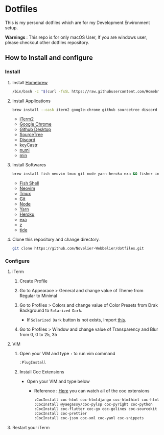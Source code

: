 # Dotfiles

This is my personal dotfiles which are for my Development Environment setup.

**Warnings** : This repo is for only macOS User, If you are windows user, please checkout other dotfiles repository.

## How to Install and configure

### Install

1. Install [Homebrew](https://brew.sh)

   ```bash
   /bin/bash -c "$(curl -fsSL https://raw.githubusercontent.com/Homebrew/install/HEAD/install.sh)"
   ```

2. Install Applications

   ```bash
   brew install --cask iterm2 google-chrome github sourcetree discord keycastr numi min
   ```

    - [iTerm2](https://iterm2.com/)
    - [Google Chrome](https://www.google.com/chrome/)
    - [Github Desktop](https://desktop.github.com/)
    - [SourceTree](https://www.sourcetreeapp.com/)
    - [Discord](https://discord.com/)
    - [keyCastr](https://github.com/keycastr/keycastr)
    - [numi](https://numi.app/)
    - [min](https://minbrowser.org/)

3. Install Softwares

   ```bash
   brew install fish neovim tmux git node yarn heroku exa && fisher install jethrokuan/z IlanCosman/tide@v5
   ```

    - [Fish Shell](https://fishshell.com/)
    - [Neovim](https://neovim.io/)
    - [Tmux](https://github.com/tmux/tmux)
    - [Git](https://git-scm.com)
    - [Node](https://nodejs.org/)
    - [Yarn](https://yarnpkg.com/)
    - [Heroku](https://heroku.com/)
    - [exa](https://github.com/ogham/exa)
    - [z](https://github.com/jethrokuan/z)
    - [tide](https://github.com/IlanCosman/tide)

4. Clone this repository and change directory.

   ```bash
   git clone https://github.com/Novelier-Webbelier/dotfiles.git
   ```

### Configure

1. iTerm

     1. Create Profile

     2. Go to Appearace > General and change value of Theme from Regular to Minimal

     3. Go to Profiles > Colors and change value of Color Presets from Drak Background to `Solarized Dark`.

        - If `Solarized Dark` button is not exists, Import [this](./Novelier-Webbelier_Iterm2-colors.itermcolors).

     4. Go to Profiles > Window and change value of Transparency and Blur from 0, 0 to 25, 35

2. VIM

     1. Open your VIM and type `:` to run vim command

        ```bash
        :PlugInstall
        ```

     2. Install Coc Extensions

         - Open your VIM and type below

             - Reference : [Here](https://github.com/neoclide/coc.nvim/wiki/Using-coc-extensions#implemented-coc-extensions) you can watch all of the coc extensions

               ```bash
               :CocInstall coc-html coc-htmldjango coc-htmlhint coc-html-css-support coc-css coc-cssmodules coc-tsserver
               :CocInstall @yaegassy/coc-pylsp coc-pyright coc-python
               :CocInstall coc-flutter coc-go coc-golines coc-sourcekit
               :CocInstall coc-prettier
               :CocInstall coc-json coc-xml coc-yaml coc-snippets
               ```

3. Restart your iTerm

